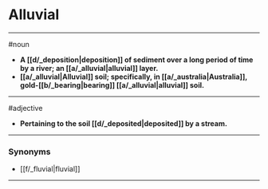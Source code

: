 # Alluvial
---
#noun
- **A [[d/_deposition|deposition]] of sediment over a long period of time by a river; an [[a/_alluvial|alluvial]] layer.**
- **[[a/_alluvial|Alluvial]] soil; specifically, in [[a/_australia|Australia]], gold-[[b/_bearing|bearing]] [[a/_alluvial|alluvial]] soil.**
---
#adjective
- **Pertaining to the soil [[d/_deposited|deposited]] by a stream.**
---
### Synonyms
- [[f/_fluvial|fluvial]]
---
